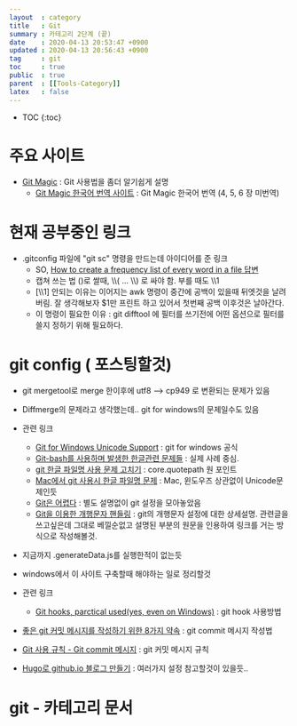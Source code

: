```yaml
---
layout  : category
title   : Git 
summary : 카테고리 2단계 (끝)
date    : 2020-04-13 20:53:47 +0900
updated : 2020-04-13 20:56:43 +0900
tag     : git 
toc     : true
public  : true
parent  : [[Tools-Category]] 
latex   : false
---
```

* TOC
{:toc}

# 주요 사이트

* [Git Magic](http://www-cs-students.stanford.edu/~blynn/gitmagic/) :  Git 사용법을 좀더 알기쉽게 설명
  * [Git Magic 한국어 번역 사이트](http://www-cs-students.stanford.edu/~blynn/gitmagic/intl/ko/) : Git Magic 한국어 번역 (4, 5, 6 장 미번역)

# 현재 공부중인 링크

* .gitconfig 파일에 "git sc" 명령을 만드는데 아이디어를 준 링크
  * SO, [How to create a frequency list of every word in a file 답변](https://stackoverflow.com/a/10552948/9457247)
  * 캡쳐 쓰는 법 ()로 쌀때, \\\\( ... \\\\) 로 싸야 함. 부를 때도 \\\\1
  * [\\\\1] 안되는 이유는 이어지는 awk 명령이 중간에 공백이 있을때 뒤엣것을 날려버림. 잘 생각해보자 $1만 프린트 하고 있어서 첫번째 공백 이후것은 날아간다.
  * 이 명령이 필요한 이유 : git difftool 에 필터를 쓰기전에 어떤 옵션으로 필터를 쓸지 정하기 위해 필요하다.

# git config ( 포스팅할것)

* git mergetool로 merge 한이후에 utf8 --> cp949 로 변환되는 문제가 있음
* Diffmerge의 문제라고 생각했는데.. git for windows의 문제일수도 있음
* 관련 링크
  * [Git for Windows Unicode Support](https://github.com/msysgit/msysgit/wiki/Git-for-Windows-Unicode-Support#windows-settings) : git for windows 공식
  * [Git-bash를 사용하며 발생한 한글관련 문제들](https://www.slipp.net/wiki/pages/viewpage.action?pageId=5800002) : 실제 사례 중심.
  * [git 한글 파일명 사용 문제 고치기](https://edykim.com/ko/post/git-fix-problem-using-filename-core.quotepath/) : core.quotepath 원 포인트
  * [Mac에서 git 사용시 한글 파일명 문제](https://blog.asamaru.net/2017/06/26/mac-os-git-korean-file-name-corequotepath/) : Mac, 윈도우즈 상관없이 Unicode문제인듯
  * [Git은 어렵다](https://sncap.tistory.com/630) : 별도 설명없이 git 설정을 모아놓았음
  * [Git을 이용한 개행문자 핸들링](https://reiphiel.tistory.com/entry/git-handle-newline) : git의 개행문자 설정에 대한 상세설명. 관련글을 쓰고싶은데 그대로 베낄순없고 설명된 부분의 원문을 인용하여 링크를 거는 방식으로 작성해볼것.

* 지금까지 .generateData.js를 실행한적이 없는듯
* windows에서 이 사이트 구축할때 해야하는 일로 정리할것
* 관련 링크
  * [Git hooks, parctical used(yes, even on Windows)](https://www.tygertec.com/git-hooks-practical-uses-windows/) : git hook 사용방법

* [좋은 git 커밋 메시지를 작성하기 위한 8가지 약속](https://djkeh.github.io/articles/How-to-write-a-git-commit-message-kor/) :  git commit 메시지 작성법
* [Git 사용 규칙 - Git commit 메시지](https://tttsss77.tistory.com/58) : git 커밋 메시지 규칙
* [Hugo로 github.io 블로그 만들기](https://ryan-han.com/post/etc/creating_static_blog/) : 여러가지 설정 참고할것이 있을듯..

# git - 카테고리 문서 
